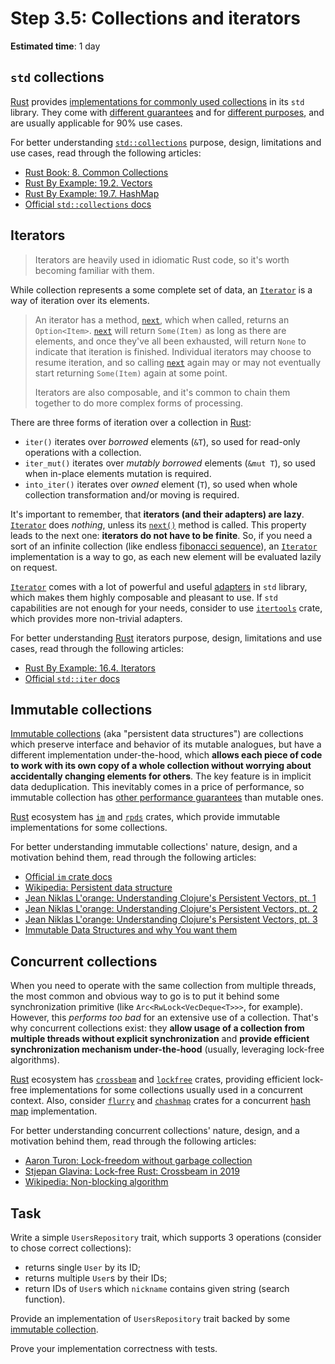 Step 3.5: Collections and iterators
===================================

__Estimated time__: 1 day




## `std` collections

[Rust] provides [implementations for commonly used collections][`std::collections`] in its `std` library. They come with [different guarantees][2] and for [different purposes][1], and are usually applicable for 90% use cases.

For better understanding [`std::collections`] purpose, design, limitations and use cases, read through the following articles:
- [Rust Book: 8. Common Collections][5]
- [Rust By Example: 19.2. Vectors][3]
- [Rust By Example: 19.7. HashMap][4]
- [Official `std::collections` docs][`std::collections`]




## Iterators

> Iterators are heavily used in idiomatic Rust code, so it's worth becoming familiar with them.

While collection represents a some complete set of data, an [`Iterator`] is a way of iteration over its elements.

> An iterator has a method, [`next`][7], which when called, returns an `Option<Item>`. [`next`][7] will return `Some(Item)` as long as there are elements, and once they've all been exhausted, will return `None` to indicate that iteration is finished. Individual iterators may choose to resume iteration, and so calling [`next`][7] again may or may not eventually start returning `Some(Item)` again at some point.
>
> Iterators are also composable, and it's common to chain them together to do more complex forms of processing.

There are three forms of iteration over a collection in [Rust]:
- `iter()` iterates over _borrowed_ elements (`&T`), so used for read-only operations with a collection.
- `iter_mut()` iterates over _mutably borrowed_ elements (`&mut T`), so used when in-place elements mutation is required.
- `into_iter()` iterates over _owned_ element (`T`), so used when whole collection transformation and/or moving is required.

It's important to remember, that __iterators (and their adapters) are lazy__. [`Iterator`] does _nothing_, unless its [`next()`][7] method is called. This property leads to the next one: __iterators do not have to be finite__. So, if you need a sort of an infinite collection (like endless [fibonacci sequence][8]), an [`Iterator`] implementation is a way to go, as each new element will be evaluated lazily on request.

[`Iterator`] comes with a lot of powerful and useful [adapters][9] in `std` library, which makes them highly composable and pleasant to use. If `std` capabilities are not enough for your needs, consider to use [`itertools`] crate, which provides more non-trivial adapters.

For better understanding [Rust] iterators purpose, design, limitations and use cases, read through the following articles:
- [Rust By Example: 16.4. Iterators][6]
- [Official `std::iter` docs][`std::iter`]




## Immutable collections

[Immutable collections][10] (aka "persistent data structures") are collections which preserve interface and behavior of its mutable analogues, but have a different implementation under-the-hood, which __allows each piece of code to work with its own copy of a whole collection without worrying about accidentally changing elements for others__. The key feature is in implicit data deduplication. This inevitably comes in a price of performance, so immutable collection has [other performance guarantees][11] than mutable ones.

[Rust] ecosystem has [`im`] and [`rpds`] crates, which provide immutable implementations for some collections.

For better understanding immutable collections' nature, design, and a motivation behind them, read through the following articles:
- [Official `im` crate docs][`im`]
- [Wikipedia: Persistent data structure][10]
- [Jean Niklas L'orange: Understanding Clojure's Persistent Vectors, pt. 1][15_1]
- [Jean Niklas L'orange: Understanding Clojure's Persistent Vectors, pt. 2][15_2]
- [Jean Niklas L'orange: Understanding Clojure's Persistent Vectors, pt. 3][15_3]
- [Immutable Data Structures and why You want them][15_4]



## Concurrent collections

When you need to operate with the same collection from multiple threads, the most common and obvious way to go is to put it behind some synchronization primitive (like `Arc<RwLock<VecDeque<T>>>`, for example). However, this _performs too bad_ for an extensive use of a collection. That's why concurrent collections exist: they __allow usage of a collection from multiple threads without explicit synchronization__ and __provide efficient synchronization mechanism under-the-hood__ (usually, leveraging lock-free algorithms).

[Rust] ecosystem has [`crossbeam`] and [`lockfree`] crates, providing efficient lock-free implementations for some collections usually used in a concurrent context. Also, consider [`flurry`] and [`chashmap`] crates for a concurrent [hash map][`HashMap`] implementation.

For better understanding concurrent collections' nature, design, and a motivation behind them, read through the following articles:
- [Aaron Turon: Lock-freedom without garbage collection][13]
- [Stjepan Glavina: Lock-free Rust: Crossbeam in 2019][14]
- [Wikipedia: Non-blocking algorithm][12]




## Task

Write a simple `UsersRepository` trait, which supports 3 operations (consider to chose correct collections):
- returns single `User` by its ID;
- returns multiple `User`s by their IDs;
- return IDs of `User`s which `nickname` contains given string (search function).

Provide an implementation of `UsersRepository` trait backed by some [immutable collection](#immutable-collections).

Prove your implementation correctness with tests.




[`chashmap`]: https://docs.rs/chashmap
[`crossbeam`]: https://docs.rs/crossbeam
[`flurry`]: https://docs.rs/flurry
[`HashMap`]: https://doc.rust-lang.org/stable/std/collections/struct.HashMap.html
[`im`]: https://docs.rs/im
[`Iterator`]: https://doc.rust-lang.org/std/iter/trait.Iterator.html
[`itertools`]: https://docs.rs/itertools
[`lockfree`]: https://docs.rs/lockfree
[`rpds`]: https://docs.rs/rpds
[`std::collections`]: https://doc.rust-lang.org/std/collections/index.html
[`std::iter`]: https://doc.rust-lang.org/std/iter/index.html
[Rust]: https://www.rust-lang.org

[1]: https://doc.rust-lang.org/std/collections/index.html#when-should-you-use-which-collection
[2]: https://doc.rust-lang.org/std/collections/index.html#performance
[3]: https://doc.rust-lang.org/rust-by-example/std/vec.html
[4]: https://doc.rust-lang.org/rust-by-example/std/hash.html
[5]: https://doc.rust-lang.org/book/ch08-00-common-collections.html
[6]: https://doc.rust-lang.org/rust-by-example/trait/iter.html
[7]: https://doc.rust-lang.org/std/iter/trait.Iterator.html#tymethod.next
[8]: https://en.wikipedia.org/wiki/Fibonacci_number
[9]: https://doc.rust-lang.org/std/iter/index.html#adapters
[10]: https://en.wikipedia.org/wiki/Persistent_data_structure
[11]: https://docs.rs/im/#performance-notes
[12]: https://en.wikipedia.org/wiki/Non-blocking_algorithm
[13]: https://aturon.github.io/blog/2015/08/27/epoch
[14]: ../../archive/Stjepan_Glavina_Lock-free_Rust_Crossbeam_in_2019.md
[15_1]: https://hypirion.com/musings/understanding-persistent-vector-pt-1
[15_2]: https://hypirion.com/musings/understanding-persistent-vector-pt-2
[15_3]: https://hypirion.com/musings/understanding-persistent-vector-pt-3
[15_4]: https://www.youtube.com/watch?v=Gfe-JKn7G0I
